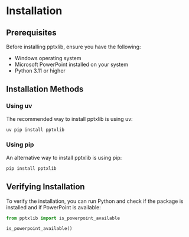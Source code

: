 # Installation

## Prerequisites

Before installing pptxlib, ensure you have the following:

- Windows operating system
- Microsoft PowerPoint installed on your system
- Python 3.11 or higher

## Installation Methods

### Using uv

The recommended way to install pptxlib is using uv:

```bash
uv pip install pptxlib
```

### Using pip

An alternative way to install pptxlib is using pip:

```bash
pip install pptxlib
```

## Verifying Installation

To verify the installation, you can run Python and
check if the package is installed and if PowerPoint is available:

```python exec="1" source="material-block"
from pptxlib import is_powerpoint_available

is_powerpoint_available()
```
